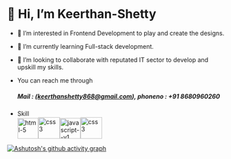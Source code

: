 # 👋 Hi, I’m Keerthan-Shetty
- 👀 I’m interested in Frontend Development to play and create the designs.
- 🌱 I’m currently learning Full-stack development.
- 💞️ I’m looking to collaborate with reputated IT sector to develop and upskill my skills.
- You can reach me through <br/>
  ##### Mail : (keerthanshetty868@gmail.com), phoneno : +91 8680960260 

- Skill<br/>
   <img width="48" height="48" src="https://img.icons8.com/fluency/48/html-5.png" alt="html-5"/><img width="50" height="50" src="https://img.icons8.com/plasticine/100/css3.png" alt="css3"/><img width="48" height="48" src="https://img.icons8.com/color/48/javascript--v1.png" alt="javascript--v1"/><img width="50" height="50" src="https://img.icons8.com/?size=100&id=Rc0Xn5AtE8kX&format=png&color=000000" alt="css3"/>

[![Ashutosh's github activity graph](https://github-readme-activity-graph.vercel.app/graph?username=Keerthan-Shetty&bg_color=88c6ec&color=ffffff&line=292325&point=a31414&area=true&hide_border=true)](https://github.com/ashutosh00710/github-readme-activity-graph)
<!---
Keerthan-Shetty/Keerthan-Shetty is a ✨ special ✨ repository because its `README.md` (this file) appears on your GitHub profile.
You can click the Preview link to take a look at your changes.
--->
